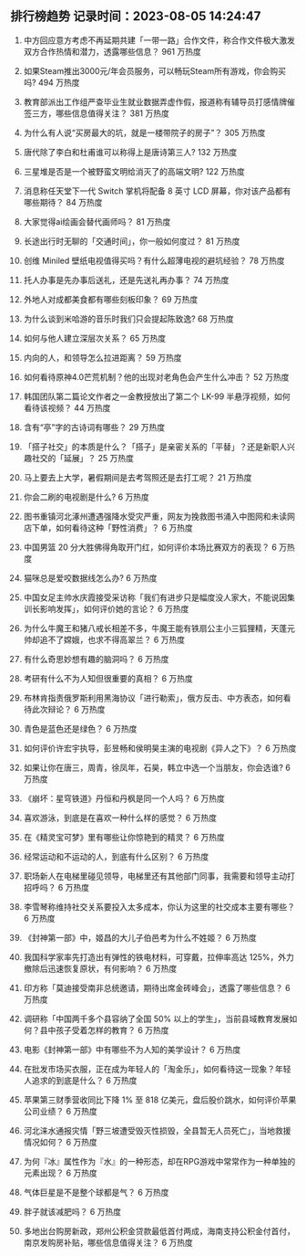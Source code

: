 
## 排行榜趋势 记录时间：2023-08-05 14:24:47
  
  1. 中方回应意方考虑不再延期共建「一带一路」合作文件，称合作文件极大激发双方合作热情和潜力，透露哪些信息？ 961 万热度
    
  2. 如果Steam推出3000元/年会员服务，可以畅玩Steam所有游戏，你会购买吗? 494 万热度
    
  3. 教育部派出工作组严查毕业生就业数据弄虚作假，报道称有辅导员打感情牌催签三方，哪些信息值得关注？ 381 万热度
    
  4. 为什么有人说“买房最大的坑，就是一楼带院子的房子”？ 305 万热度
    
  5. 唐代除了李白和杜甫谁可以称得上是唐诗第三人? 132 万热度
    
  6. 三星堆是否是一个被野蛮文明给消灭了的高端文明? 122 万热度
    
  7. 消息称任天堂下一代 Switch 掌机将配备 8 英寸 LCD 屏幕，你对该产品都有哪些期待？ 84 万热度
    
  8. 大家觉得ai绘画会替代画师吗？ 81 万热度
    
  9. 长途出行时无聊的「交通时间」，你一般如何度过？ 81 万热度
    
  10. 创维 Miniled 壁纸电视值得买吗？有什么超薄电视的避坑经验？ 78 万热度
    
  11. 托人办事是先办事后送礼，还是先送礼再办事？ 74 万热度
    
  12. 外地人对成都美食都有哪些刻板印象？ 69 万热度
    
  13. 为什么谈到米哈游的音乐时我们只会提起陈致逸? 68 万热度
    
  14. 如何与他人建立深层次关系？ 65 万热度
    
  15. 内向的人，和领导怎么拉进距离？ 59 万热度
    
  16. 如何看待原神4.0芒荒机制？他的出现对老角色会产生什么冲击？ 52 万热度
    
  17. 韩国团队第二篇论文作者之一金教授放出了第二个 LK-99 半悬浮视频，如何看待该视频？ 44 万热度
    
  18. 含有“亭”字的古诗词有哪些？ 29 万热度
    
  19. 「搭子社交」的本质是什么？「搭子」是亲密关系的「平替」？还是新职人兴趣社交的「延展」？ 25 万热度
    
  20. 马上要去上大学，暑假期间是去考驾照还是去打工呢？ 21 万热度
    
  21. 你会二刷的电视剧是什么? 6 万热度
    
  22. 图书重镇河北涿州遭遇强降水受灾严重，网友为挽救图书涌入中图网和未读网店下单，如何看待这种「野性消费」？ 6 万热度
    
  23. 中国男篮 20 分大胜佛得角取开门红，如何评价本场比赛双方的表现？ 6 万热度
    
  24. 猫咪总是爱咬数据线怎么办? 6 万热度
    
  25. 中国女足主帅水庆霞接受采访称「我们有进步只是幅度没人家大，不能说因集训长影响发挥」，如何评价她的言论？ 6 万热度
    
  26. 为什么牛魔王和猪八戒长相差不多，牛魔王能有铁扇公主小三狐狸精，天蓬元帅却追不了嫦娥，也求不得高翠兰？ 6 万热度
    
  27. 有什么奇思妙想有趣的脑洞吗？ 6 万热度
    
  28. 考研有什么不为人知但很重要的真相？ 6 万热度
    
  29. 布林肯指责俄罗斯利用黑海协议「进行勒索」，俄方反击、中方表态，如何看待此次辩论？ 6 万热度
    
  30. 青色是蓝色还是绿色？ 6 万热度
    
  31. 如何评价许宏宇执导，彭昱畅和侯明昊主演的电视剧《异人之下》？ 6 万热度
    
  32. 如果让你在唐三，周青，徐凤年，石昊，韩立中选一个当朋友，你会选谁? 6 万热度
    
  33. 《崩坏：星穹铁道》丹恒和丹枫是同一个人吗？ 6 万热度
    
  34. 喜欢游泳，到底是在喜欢一种什么样的感觉？ 6 万热度
    
  35. 在《精灵宝可梦》里有哪些让你惊艳到的精灵？ 6 万热度
    
  36. 经常运动和不运动的人，到底有什么区别？ 6 万热度
    
  37. 职场新人在电梯里碰见领导，电梯里还有其他部门同事，我需要和领导主动打招呼吗？ 6 万热度
    
  38. 李雪琴称维持社交关系要投入太多成本，你认为这里的社交成本主要有哪些？ 6 万热度
    
  39. 《封神第一部》中，姬昌的大儿子伯邑考为什么不姓姬？ 6 万热度
    
  40. 我国科学家率先打造出有弹性的铁电材料，可穿戴，拉伸率高达 125%，外力撤除后迅速恢复原状，有何影响？ 6 万热度
    
  41. 印方称「莫迪接受南非总统邀请，期待出席金砖峰会」，透露了哪些信息？ 6 万热度
    
  42. 调研称「中国两千多个县容纳了全国 50% 以上的学生」，当前县域教育发展如何？县中孩子受着怎样的教育？ 6 万热度
    
  43. 电影《封神第一部》中有哪些不为人知的美学设计？ 6 万热度
    
  44. 在批发市场买衣服，正在成为年轻人的「淘金乐」，如何看待这一现象？年轻人追求的到底是什么？ 6 万热度
    
  45. 苹果第三财季营收同比下降 1% 至 818 亿美元，盘后股价跳水，如何评价苹果公司业绩？ 6 万热度
    
  46. 河北涞水通报灾情「野三坡遭受毁灭性损毁，全县暂无人员死亡」，当地救援情况如何？ 6 万热度
    
  47. 为何『冰』属性作为『水』的一种形态，却在RPG游戏中常常作为一种单独的元素出现？ 6 万热度
    
  48. 气体巨星是不是整个球都是气？ 6 万热度
    
  49. 胖子就该减肥吗？ 6 万热度
    
  50. 多地出台购房新政，郑州公积金贷款最低首付两成，海南支持公积金付首付，南京发购房补贴，哪些信息值得关注？ 6 万热度
    